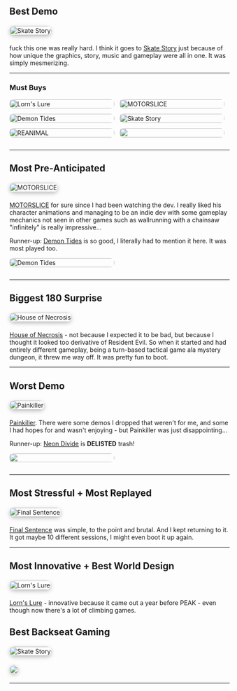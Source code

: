 ## Best Demo

<div class="featured-game">
  <a href="https://store.steampowered.com/app/1263240/Skate_Story/" target="_blank">
    <img src="https://shared.fastly.steamstatic.com/store_item_assets/steam/apps/1263240/fcd83e0b0fdddef3f4db4718fcd3a84f184dafe3/header.jpg" alt="Skate Story">
  </a>
</div>

fuck this one was really hard. I think it goes to [Skate Story](https://github.com/chrisbrasington/nextfest/blob/main/2025_October.md#skate-story) just because of how unique the graphics, story, music and gameplay were all in one. It was simply mesmerizing.  

--- 

### Must Buys 

<div class="runner-gallery">
  <a href="https://store.steampowered.com/app/1417930/Lorns_Lure/"><img src="https://shared.fastly.steamstatic.com/store_item_assets/steam/apps/1417930/header.jpg" alt="Lorn's Lure"></a>
  <a href="https://store.steampowered.com/app/2830030/MOTORSLICE/"><img src="https://shared.fastly.steamstatic.com/store_item_assets/steam/apps/2830030/header.jpg" alt="MOTORSLICE"></a>
  <a href="https://store.steampowered.com/app/2585890/Demon_Tides/"><img src="https://shared.fastly.steamstatic.com/store_item_assets/steam/apps/2585890/header.jpg" alt="Demon Tides"></a>
  <a href="https://store.steampowered.com/app/1263240/Skate_Story/"><img src="https://shared.fastly.steamstatic.com/store_item_assets/steam/apps/1263240/fcd83e0b0fdddef3f4db4718fcd3a84f184dafe3/header.jpg" alt="Skate Story"></a>
  <a href="https://store.steampowered.com/app/2129530/REANIMAL/"><img src="https://shared.fastly.steamstatic.com/store_item_assets/steam/apps/2129530/header.jpg" alt="REANIMAL"></a>
  <a href="https://store.steampowered.com/app/1395520/The_Sance_of_Blake_Manor/"><img src="https://shared.fastly.steamstatic.com/store_item_assets/steam/apps/1395520/09df209c551539dc76679ca24b079b5771c2c281/header.jpg?t=1761138670"></a>
</div>

---

## Most Pre-Anticipated

<div class="featured-game">
  <a href="https://store.steampowered.com/app/2830030/MOTORSLICE/" target="_blank">
    <img src="https://shared.fastly.steamstatic.com/store_item_assets/steam/apps/2830030/header.jpg" alt="MOTORSLICE">
  </a>
</div>

[MOTORSLICE](https://github.com/chrisbrasington/nextfest/blob/main/2025_October.md#motorslice) for sure since I had been watching the dev. I really liked his character animations and managing to be an indie dev with some gameplay mechanics not seen in other games such as wallrunning with a chainsaw "infinitely" is really impressive...  

Runner-up: [Demon Tides](https://github.com/chrisbrasington/nextfest/blob/main/2025_October.md#neon-divide) is so good, I literally had to mention it here. It was most played too.

<div class="runner-gallery">
  <a href="https://store.steampowered.com/app/2585890/Demon_Tides/"><img src="https://shared.fastly.steamstatic.com/store_item_assets/steam/apps/2585890/header.jpg" alt="Demon Tides"></a></div>

---

## Biggest 180 Surprise

<div class="featured-game">
  <a href="https://store.steampowered.com/app/2005870/House_of_Necrosis/" target="_blank">
    <img src="https://shared.fastly.steamstatic.com/store_item_assets/steam/apps/2005870/header.jpg?t=1759762809" alt="House of Necrosis">
  </a>
</div>

[House of Necrosis](https://github.com/chrisbrasington/nextfest/blob/main/2025_October.md#house-of-necrosis-demo) - not because I expected it to be bad, but because I thought it looked too derivative of Resident Evil. So when it started and had entirely different gameplay, being a turn-based tactical game ala mystery dungeon, it threw me way off. It was pretty fun to boot.

---

## Worst Demo

<div class="featured-game">
  <a href="https://store.steampowered.com/app/2300120/Painkiller/" target="_blank">
    <img src="https://shared.fastly.steamstatic.com/store_item_assets/steam/apps/2300120/fa89a77d18796ccbc571f178b67f348b671b529d/header.jpg?t=1761066355" alt="Painkiller">
  </a>
</div>

[Painkiller](https://github.com/chrisbrasington/nextfest/blob/main/2025_October.md#painkiller). There were some demos I dropped that weren't for me, and some I had hopes for and wasn't enjoying - but Painkiller was just disappointing...

Runner-up: [Neon Divide](https://github.com/chrisbrasington/nextfest/blob/main/2025_October.md#neon-divide) is <b>DELISTED</b> trash!

<div class="runner-gallery">
  <a href="https://steamdb.info/app/3887650/history/" target="_blank">
    <img src="https://shared.fastly.steamstatic.com/store_item_assets/steam/apps/3887650/de1dce4ee5e14ded7316ce6c37b89496c3f26709/header.jpg? alt="NEON DIVIDE">
  </a>
</div>

---

## Most Stressful + Most Replayed

<div class="featured-game">
  <a href="https://store.steampowered.com/app/2413950/Final_Sentence/" target="_blank">
    <img src="https://shared.fastly.steamstatic.com/store_item_assets/steam/apps/2413950/dd0951a66c786b1a81547af2f7cd055362c9c7f1/header.jpg?t=1760176284" alt="Final Sentence">
  </a>
</div>

[Final Sentence](https://github.com/chrisbrasington/nextfest/blob/main/2025_October.md#final-sentence-demo) was simple, to the point and brutal. And I kept returning to it. It got maybe 10 different sessions, I might even boot it up again.

---

## Most Innovative + Best World Design

<div class="featured-game">
  <a href="https://store.steampowered.com/app/1417930/Lorns_Lure/" target="_blank">
    <img src="https://shared.fastly.steamstatic.com/store_item_assets/steam/apps/1417930/header.jpg" alt="Lorn's Lure">
  </a>
</div>

[Lorn's Lure](https://github.com/chrisbrasington/nextfest/blob/main/2025_October.md#lorns-lure) - innovative because it came out a year before PEAK - even though now there's a lot of climbing games.

## Best Backseat Gaming

<div class="featured-game">
  <a href="https://store.steampowered.com/app/1263240/Skate_Story/" target="_blank">
    <img src="https://shared.fastly.steamstatic.com/store_item_assets/steam/apps/1263240/fcd83e0b0fdddef3f4db4718fcd3a84f184dafe3/header.jpg" alt="Skate Story">
  </a>
</div>

<div class="featured-game">
  <a href="https://store.steampowered.com/app/1395520/The_Sance_of_Blake_Manor/"><img src="https://shared.fastly.steamstatic.com/store_item_assets/steam/apps/1395520/09df209c551539dc76679ca24b079b5771c2c281/header.jpg?t=1761138670"></a>
</div>

---

<style>
/* ===== Featured Game (Large Banner) ===== */
.featured-game {
  display: flex;
  justify-content: left;
  margin: 1.5em 0;
}

.featured-game img {
  width: 100%;
  max-width: 600px;
  border-radius: 12px;
  transition: transform 0.25s ease, box-shadow 0.25s ease;
  box-shadow: 0 3px 10px rgba(0, 0, 0, 0.25);
}

.featured-game img:hover {
  transform: scale(1.03);
  box-shadow: 0 6px 18px rgba(0, 0, 0, 0.4);
}

/* ===== Runner-up Gallery (Smaller Images) ===== */
.runner-gallery {
  display: flex;
  flex-wrap: wrap;
  justify-content: left;
  gap: 12px;
  margin: 1em 0 2em;
}

.runner-gallery a {
  flex: 1 1 200px;
  max-width: 240px;
  border-radius: 8px;
  overflow: hidden;
  transition: transform 0.2s ease, box-shadow 0.2s ease;
}

.runner-gallery a:hover {
  transform: scale(1.05);
  box-shadow: 0 4px 12px rgba(0, 0, 0, 0.25);
}

.runner-gallery img {
  width: 100%;
  height: auto;
  display: block;
  border-radius: 8px;
}
</style>
